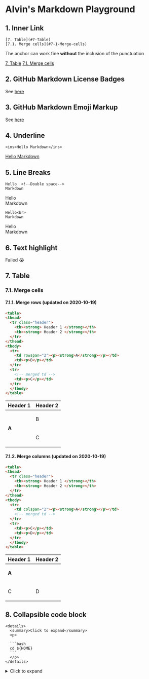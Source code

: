 # Alvin's Markdown Playground

## 1. Inner Link
```
[7. Table](#7-Table)
[7.1. Merge cells](#7-1-Merge-cells) 
```
The anchor can work fine **without** the inclusion of the punctuation

[7. Table](#7-Table)
[7.1. Merge cells](#7-1-Merge-cells) 

## 2. GitHub Markdown License Badges
See [here](https://gist.github.com/lukas-h/2a5d00690736b4c3a7ba)

## 3. GitHub Markdown Emoji Markup
See [here](https://gist.github.com/rxaviers/7360908)


## 4. Underline
```
<ins>Hello Markdown</ins>
```
<ins>Hello Markdown</ins>


## 5. Line Breaks
```
Hello  <!--Double space-->
Markdown
```
Hello  
Markdown   

```
Hello<br>
Markdown
```
Hello<br>
Markdown


## 6. Text highlight
Failed :sob:

## 7. Table

### 7.1. Merge cells 

#### 7.1.1. Merge rows (updated on 2020-10-19)

```html
<table>
<thead>
  <tr class="header">
    <th><strong> Header 1 </strong></th>
    <th><strong> Header 2 </strong></th>
  </tr>
</thead>
<tbody>
  <tr>
    <td rowspan="2"><p><strong>A</strong></p></td>
    <td><p>B</p></td>
  </tr>
  <tr>
    <!-- merged td -->
    <td><p>C</p></td>
  </tr>  
  </tbody>
</table>
```

<table>
<thead>
  <tr class="header">
    <th><strong> Header 1 </strong></th>
    <th><strong> Header 2 </strong></th>
  </tr>
</thead>
<tbody>
  <tr>
    <td rowspan="2"><p><strong>A</strong></p></td>
    <td><p>B</p></td>
  </tr>
  <tr>
    <!-- merged td -->
    <td><p>C</p></td>
  </tr>  
  </tbody>
</table>

#### 7.1.2. Merge columns (updated on 2020-10-19)

```html
<table>
<thead>
  <tr class="header">
    <th><strong> Header 1 </strong></th>
    <th><strong> Header 2 </strong></th>
  </tr>
</thead>
<tbody>
  <tr>
    <td colspan="2"><p><strong>A</strong></p></td>
    <!-- merged td -->
  </tr>
  <tr>
    <td><p>C</p></td>
    <td><p>D</p></td>
  </tr>  
  </tbody>
</table>
```

<table>
<thead>
  <tr class="header">
    <th><strong> Header 1 </strong></th>
    <th><strong> Header 2 </strong></th>
  </tr>
</thead>
<tbody>
  <tr>
    <td colspan="2"><p><strong>A</strong></p></td>
    <!-- merged td -->
  </tr>
  <tr>
    <td><p>C</p></td>
    <td><p>D</p></td>
  </tr>  
  </tbody>
</table>

## 8. Collapsible code block

    <details>
      <summary>Click to expand</summary>
      <p>

      ```bash
      cd ${HOME}
      ```
      </p>
    </details>

<details>
  <summary>Click to expand</summary>
  <p>
  
  ```bash
  cd ${HOME}
  ```
  </p>
</details>
